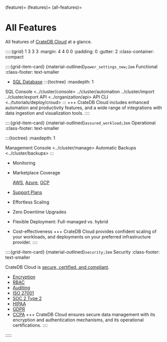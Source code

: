 (feature)=
(features)=
(all-features)=
# All Features

All features of [CrateDB Cloud] at a glance.

:::::{grid} 1 3 3 3
:margin: 4 4 0 0
:padding: 0
:gutter: 2
:class-container: compact

::::{grid-item-card} {material-outlined}`power_settings_new;2em` Functional
:class-footer: text-smaller

- [SQL Database][Database Features]
:::{toctree}
:maxdepth: 1

SQL Console <../cluster/console>
../cluster/automation
../cluster/import
../cluster/export
API <../organization/api>
API CLI <../tutorials/deploy/croud>
:::
+++
CrateDB Cloud includes enhanced automation and productivity features,
and a wide range of integrations with data ingestion and
visualization tools.
::::

::::{grid-item-card} {material-outlined}`assured_workload;2em` Operational
:class-footer: text-smaller

:::{toctree}
:maxdepth: 1

Management Console <../cluster/manage>
Automatic Backups <../cluster/backups>
:::
- Monitoring
- Marketplace Coverage

  [AWS][AWS Marketplace], [Azure][Azure Marketplace], [GCP][GCP Marketplace]
- [Support Plans]


- Effortless Scaling
- Zero Downtime Upgrades
- Flexible Deployment: Full-managed vs. hybrid
- Cost-effectiveness
+++
CrateDB Cloud provides confident scaling of your workloads,
and deployments on your preferred infrastructure provider.
::::

::::{grid-item-card} {material-outlined}`security;2em` Security
:class-footer: text-smaller

CrateDB Cloud is [secure, certified, and compliant].
- [Encryption]
- [RBAC]
- [Auditing]
- [ISO 27001]
- [SOC 2 Type 2]
- [HIPAA]
- [GDPR]
- [CCPA]
+++
CrateDB Cloud ensures secure data management with its encryption and
authentication mechanisms, and its operational certifications.
::::

:::::


[Auditing]: https://cratedb.com/product/features/auditing
[AWS Marketplace]: https://aws.amazon.com/marketplace/pp/prodview-l7rqf2xpeaubk
[Azure Marketplace]: https://azuremarketplace.microsoft.com/en-us/marketplace/apps/crate.cratedbcloud?tab=overview
[CCPA]: https://leginfo.legislature.ca.gov/faces/codes_displaySection.xhtml?lawCode=CIV&sectionNum=1798.140.
[CrateDB Cloud]: https://cratedb.com/product/cloud
[Database Features]: https://cratedb.com/docs/guide/feature/
[Encryption]: https://cratedb.com/product/features/data-encryption
[GCP Marketplace]: https://console.cloud.google.com/marketplace/product/cratedb-public/cratedb-gcp
[GDPR]: https://gdpr-info.eu/
[HIPAA]: https://www.cdc.gov/phlp/php/resources/health-insurance-portability-and-accountability-act-of-1996-hipaa.html?CDC_AAref_Val=https://www.cdc.gov/phlp/publications/topic/hipaa.html
[ISO 27001]: https://cratedb.com/blog/cratedb-elevates-its-security-standards-and-achieves-iso-27001-certification
[RBAC]: https://cratedb.com/product/features/authorization
[secure, certified, and compliant]: https://cratedb.com/contact/security
[SOC 2 Type 2]: https://cratedb.com/blog/soc-2-type-2-compliance 
[Support Plans]: https://cratedb.com/support/support-plans


<!--
Custom styles.
TODO: Possibly upstream to crate-docs-theme.
-->
<style>
.compact ul {
  margin-top: 0;
  margin-bottom: 0;
}
</style>
